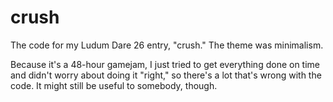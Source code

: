 crush
=====

The code for my Ludum Dare 26 entry, "crush." The theme was minimalism.

Because it's a 48-hour gamejam, I just tried to get everything done on time and didn't worry about doing it "right," so there's a lot that's wrong with the code. It might still be useful to somebody, though.
